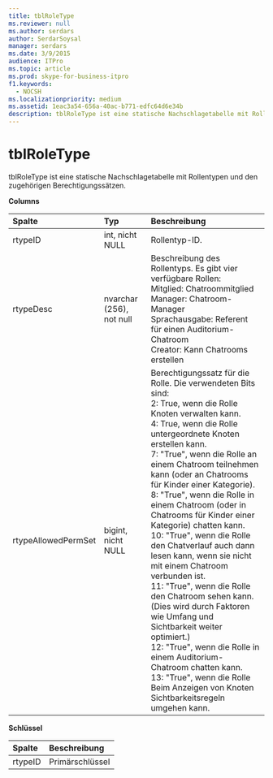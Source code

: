 ```yaml
---
title: tblRoleType
ms.reviewer: null
ms.author: serdars
author: SerdarSoysal
manager: serdars
ms.date: 3/9/2015
audience: ITPro
ms.topic: article
ms.prod: skype-for-business-itpro
f1.keywords:
  - NOCSH
ms.localizationpriority: medium
ms.assetid: 1eac3a54-656a-40ac-b771-edfc64d6e34b
description: tblRoleType ist eine statische Nachschlagetabelle mit Rollentypen und den zugehörigen Berechtigungssätzen.
---
```


# <a name="tblroletype"></a>tblRoleType
 
tblRoleType ist eine statische Nachschlagetabelle mit Rollentypen und den zugehörigen Berechtigungssätzen.
  
**Columns**

|**Spalte**|**Typ**|**Beschreibung**|
|:-----|:-----|:-----|
|rtypeID  <br/> |int, nicht NULL  <br/> |Rollentyp-ID.  <br/> |
|rtypeDesc  <br/> |nvarchar (256), not null  <br/> | Beschreibung des Rollentyps. Es gibt vier verfügbare Rollen: <br/>  Mitglied: Chatroommitglied <br/>  Manager: Chatroom-Manager <br/>  Sprachausgabe: Referent für einen Auditorium-Chatroom <br/>  Creator: Kann Chatrooms erstellen <br/> |
|rtypeAllowedPermSet  <br/> |bigint, nicht NULL  <br/> | Berechtigungssatz für die Rolle. Die verwendeten Bits sind: <br/>  2: True, wenn die Rolle Knoten verwalten kann. <br/>  4: True, wenn die Rolle untergeordnete Knoten erstellen kann. <br/>  7: "True", wenn die Rolle an einem Chatroom teilnehmen kann (oder an Chatrooms für Kinder einer Kategorie). <br/>  8: "True", wenn die Rolle in einem Chatroom (oder in Chatrooms für Kinder einer Kategorie) chatten kann. <br/>  10: "True", wenn die Rolle den Chatverlauf auch dann lesen kann, wenn sie nicht mit einem Chatroom verbunden ist. <br/>  11: "True", wenn die Rolle den Chatroom sehen kann. (Dies wird durch Faktoren wie Umfang und Sichtbarkeit weiter optimiert.) <br/>  12: "True", wenn die Rolle in einem Auditorium-Chatroom chatten kann. <br/>  13: "True", wenn die Rolle Beim Anzeigen von Knoten Sichtbarkeitsregeln umgehen kann. <br/> |
   
**Schlüssel**

|**Spalte**|**Beschreibung**|
|:-----|:-----|
|rtypeID  <br/> |Primärschlüssel  <br/> |
   

